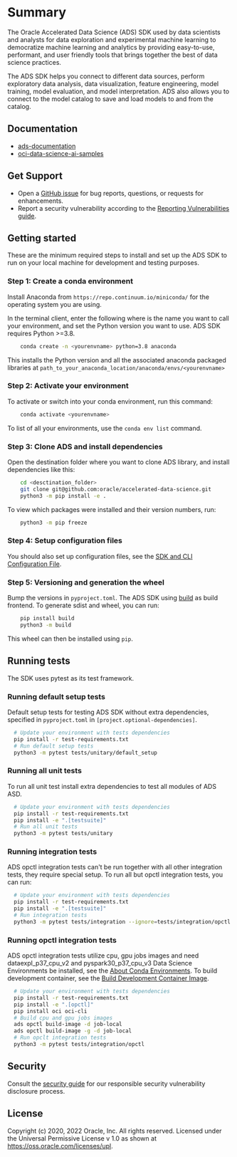 # Summary

The Oracle Accelerated Data Science (ADS) SDK used by data scientists and analysts for
data exploration and experimental machine learning to democratize machine learning and
analytics by providing easy-to-use, performant, and user friendly tools that
brings together the best of data science practices.

The ADS SDK helps you connect to different data sources, perform exploratory data analysis,
data visualization, feature engineering, model training, model evaluation, and
model interpretation. ADS also allows you to connect to the model catalog to save and load
models to and from the catalog.

## Documentation

 - [ads-documentation](https://docs.oracle.com/en-us/iaas/tools/ads-sdk/latest/index.html)
 - [oci-data-science-ai-samples](https://github.com/oracle/oci-data-science-ai-samples)

## Get Support

- Open a [GitHub issue](https://github.com/oracle/accelerated-data-science/issues) for bug reports, questions, or requests for enhancements.
- Report a security vulnerability according to the [Reporting Vulnerabilities guide](https://www.oracle.com/corporate/security-practices/assurance/vulnerability/reporting.html).

## Getting started

These are the minimum required steps to install and set up the ADS SDK to run on your local machine
for development and testing purposes.

### Step 1: Create a conda environment

Install Anaconda from `https://repo.continuum.io/miniconda/` for the operating system you are using.

In the terminal client, enter the following where <yourenvname> is the name you want to call your environment,
and set the Python version you want to use. ADS SDK requires Python >=3.8.

```bash
    conda create -n <yourenvname> python=3.8 anaconda
```

This installs the Python version and all the associated anaconda packaged libraries at `path_to_your_anaconda_location/anaconda/envs/<yourenvname>`

### Step 2: Activate your environment

To activate or switch into your conda environment, run this command:

```bash
    conda activate <yourenvname>
```

To list of all your environments, use the `conda env list` command.

### Step 3: Clone ADS and install dependencies

Open the destination folder where you want to clone ADS library, and install dependencies like this:

```bash
    cd <desctination_folder>
    git clone git@github.com:oracle/accelerated-data-science.git
    python3 -m pip install -e .
```

To view which packages were installed and their version numbers, run:

```bash
    python3 -m pip freeze
```

### Step 4: Setup configuration files

You should also set up configuration files, see the [SDK and CLI Configuration File](https://docs.cloud.oracle.com/Content/API/Concepts/sdkconfig.htm).


### Step 5: Versioning and generation the wheel

Bump the versions in `pyproject.toml`. The ADS SDK using [build](https://pypa-build.readthedocs.io/en/stable/index.html) as build frontend. To generate sdist and wheel, you can run:

```bash
    pip install build
    python3 -m build
```

This wheel can then be installed using `pip`.

## Running tests

The SDK uses pytest as its test framework.

### Running default setup tests

Default setup tests for testing ADS SDK without extra dependencies, specified in `pyproject.toml` in `[project.optional-dependencies]`.

```bash
  # Update your environment with tests dependencies
  pip install -r test-requirements.txt
  # Run default setup tests
  python3 -m pytest tests/unitary/default_setup
```

### Running all unit tests

To run all unit test install extra dependencies to test all modules of ADS ASD.

```bash
  # Update your environment with tests dependencies
  pip install -r test-requirements.txt
  pip install -e ".[testsuite]"
  # Run all unit tests
  python3 -m pytest tests/unitary
```

### Running integration tests

ADS opctl integration tests can't be run together with all other integration tests, they require special setup.
To run all but opctl integration tests, you can run:

```bash
  # Update your environment with tests dependencies
  pip install -r test-requirements.txt
  pip install -e ".[testsuite]"
  # Run integration tests
  python3 -m pytest tests/integration --ignore=tests/integration/opctl
```

### Running opctl integration tests

ADS opctl integration tests utilize cpu, gpu jobs images and need dataexpl_p37_cpu_v2 and pyspark30_p37_cpu_v3 Data Science Environments be installed, see the [About Conda Environments](https://docs.oracle.com/en-us/iaas/data-science/using/conda_understand_environments.htm).
To build development container, see the [Build Development Container Image](https://accelerated-data-science.readthedocs.io/en/latest/user_guide/cli/opctl/localdev/jobs_container_image.html).

```bash
  # Update your environment with tests dependencies
  pip install -r test-requirements.txt
  pip install -e ".[opctl]"
  pip install oci oci-cli
  # Build cpu and gpu jobs images
  ads opctl build-image -d job-local
  ads opctl build-image -g -d job-local  
  # Run opclt integration tests
  python3 -m pytest tests/integration/opctl
```

## Security

Consult the [security guide](./SECURITY.md) for our responsible security
vulnerability disclosure process.

## License

Copyright (c) 2020, 2022 Oracle, Inc. All rights reserved.
Licensed under the Universal Permissive License v 1.0 as shown at https://oss.oracle.com/licenses/upl.
